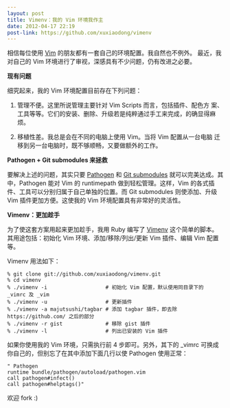 ```yaml
---
layout: post
title: Vimenv：我的 Vim 环境我作主
date: 2012-04-17 22:19
post-link: https://github.com/xuxiaodong/vimenv
---
```


相信每位使用 [Vim][v] 的朋友都有一套自己的环境配置。我自然也不例外。
最近，我对自己的 Vim 环境进行了审视，深感具有不少问题，仍有改进之必要。

**现有问题**

细究起来，我的 Vim 环境配置目前存在下列问题：

1. 管理不便。这里所说管理主要针对 Vim Scripts 而言，包括插件、配色方
   案、工具等等。它们的安装、删除、升级若是纯粹通过手工来完成，的确显得麻烦。

2. 移植性差。我总是会在不同的电脑上使用 Vim。当将 Vim 配置从一台电脑
   迁移到另一台电脑时，既不够顺畅，又要做额外的工作。

**Pathogen + Git submodules 来拯救**

要解决上述的问题，其实只要 [Pathogen][p] 和 [Git submodules][g]
就可以完美达成。其中，Pathogen 能对 Vim 的 runtimepath
做到轻松管理。这样，Vim 的各式插件、工具可以分别归属于自己单独的位置。而 Git
submodules 则使添加、升级 Vim 插件更加方便。这使我的 Vim
环境配置具有非常好的灵活性。

**Vimenv：更加趁手**

为了使这套方案用起来更加趁手，我用 Ruby 编写了 [Vimenv][e]
这个简单的脚本。其用途包括：初始化 Vim 环境、添加/移除/列出/更新 Vim
插件、编辑 Vim 配置等。

Vimenv 用法如下：

    % git clone git://github.com/xuxiaodong/vimenv.git
    % cd vimenv
    % ./vimenv -i                   # 初始化 Vim 配置，默认使用同目录下的 _vimrc 及 _vim
    % ./vimenv -u                   # 更新插件
    % ./vimenv -a majutsushi/tagbar # 添加 tagbar 插件，即去除 https://github.com/ 之后的部分
    % ./vimenv -r gist              # 移除 gist 插件
    % ./vimenv -l                   # 列出已安装的 Vim 插件

如果你使用我的 Vim 环境，只需执行前 4 步即可。另外，其下的 _vimrc
可换成你自己的，但别忘了在其中添加下面几行以使 Pathogen 使用正常：

    " Pathogen
    runtime bundle/pathogen/autoload/pathogen.vim
    call pathogen#infect()
    call pathogen#helptags()"

欢迎 fork :)

[v]: http://www.vim.org
[p]: https://github.com/tpope/vim-pathogen
[g]: http://help.github.com/submodules/
[e]: https://github.com/xuxiaodong/vimenv
